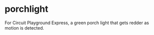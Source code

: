 # porchlight

For Circuit Playground Express, a green porch light that gets redder as motion is detected.
